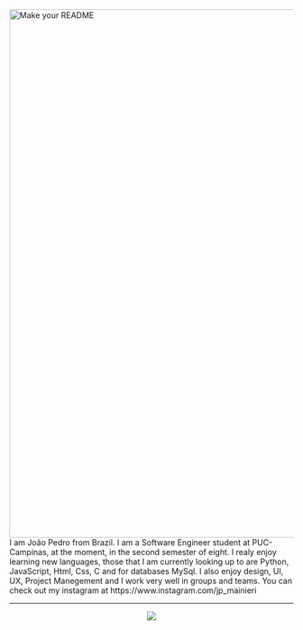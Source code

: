 <img width="1834" height="938" alt="Make your README" src="https://github.com/user-attachments/assets/f451bf16-5694-4e02-97af-7a9bdfe8eb80" />
I am João Pedro from Brazil. I am a Software Engineer student at PUC-Campinas, at the moment, in the second semester of eight. I realy enjoy learning new languages, those that I am currently looking up to are Python, JavaScript, Html, Css, C and for databases MySql. I also enjoy design, UI, UX, Project Manegement and I work very well in groups and teams. You can check out my instagram at https://www.instagram.com/jp_mainieri
<hr>
<p align="center">
  <a href="https://skillicons.dev">
  <img src="https://skillicons.dev/icons?i=py,c,mysql,js,html,css,sass,ps"
  </a>
<p>
